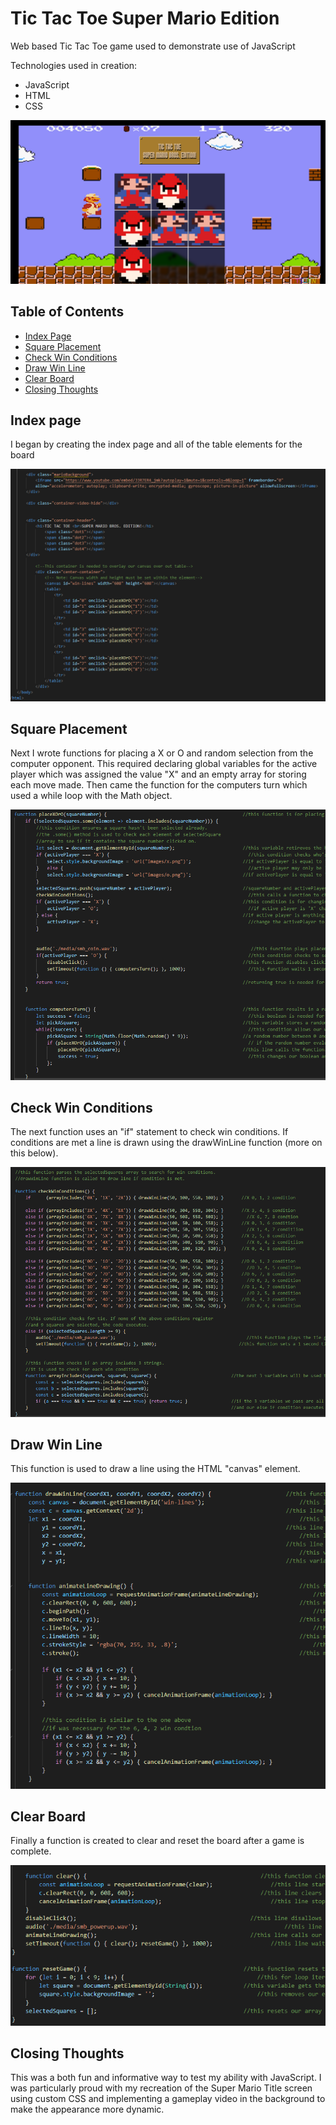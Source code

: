 # Tic Tac Toe Super Mario Edition

 Web based Tic Tac Toe game used to demonstrate use of JavaScript
 
 Technologies used in creation:
 - JavaScript
 - HTML
 - CSS
 
 ![Tic-Tac-Toe game](./TicTacToe/readme_images/game_image.png)
 
 ## Table of Contents
 * [Index Page](/README.md#index-page)
 * [Square Placement](/README.md#square-placement)
 * [Check Win Conditions](/README.md#check-win-conditions)
 * [Draw Win Line](/README.md#draw-win-line)
 * [Clear Board](/README.md#clear-board)
 * [Closing Thoughts](/README.md#closing-thoughts)
 
 ## Index page
 I began by creating the index page and all of the table elements for the board
 
 ![Tic-Tac-Toe index](./TicTacToe/readme_images/index.png)
 
 ## Square Placement
 Next I wrote functions for placing a X or O and random selection from the computer opponent.
 This required declaring global variables for the active player which was assigned the value "X" and an empty array for storing each move made.
 Then came the function for the computers turn which used a while loop with the Math object.
 
 ![Tic-Tac-Toe placement](./TicTacToe/readme_images/square_placement.png)
 
 ## Check Win Conditions
 The next function uses an "if" statement to check win conditions. If conditions are met a line is drawn using the drawWinLine function (more on this below).
 
 ![Tic-Tac-Toe win conditions](./TicTacToe/readme_images/win_conditions.png)
 
 ## Draw Win Line
 This function is used to draw a line using the HTML "canvas" element.
 
 ![Tic-Tac-Toe draw line](./TicTacToe/readme_images/drawing_win_line.png)

 ## Clear Board
 Finally a function is created to clear and reset the board after a game is complete.
 
 ![Tic-Tac-Toe win clear](./TicTacToe/readme_images/clearing_board.png)
 
 ## Closing Thoughts
 This was a both fun and informative way to test my ability with JavaScript. I was particularly proud with my recreation of the Super Mario Title screen using custom CSS and     implementing a gameplay video in the background to make the appearance more dynamic. 
